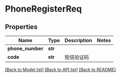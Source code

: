 # PhoneRegisterReq

## Properties
Name | Type | Description | Notes
------------ | ------------- | ------------- | -------------
**phone_number** | **str** |  | 
**code** | **str** |  短信验证码 | 

[[Back to Model list]](../README.md#documentation-for-models) [[Back to API list]](../README.md#documentation-for-api-endpoints) [[Back to README]](../README.md)

